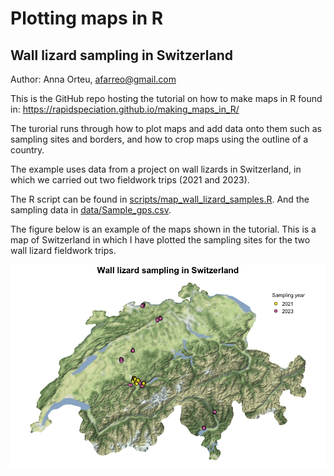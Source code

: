 # Plotting maps in R 
## Wall lizard sampling in Switzerland
Author: Anna Orteu, afarreo@gmail.com

This is the GitHub repo hosting the tutorial on how to make maps in R found in: <https://rapidspeciation.github.io/making_maps_in_R/>

The turorial runs through how to plot maps and add data onto them such as sampling sites and borders, and how to crop maps using the outline of a country.

The example uses data from a project on wall lizards in Switzerland, in which we carried out two fieldwork trips (2021 and 2023).

The R script can be found in [scripts/map_wall_lizard_samples.R](scripts/map_wall_lizard_samples.R). And the sampling data in [data/Sample_gps.csv](data/Sample_gps.csv).

The figure below is an example of the maps shown in the tutorial. This is a map of Switzerland in which I have plotted the sampling sites for the two wall lizard fieldwork trips.

![map](data/map_switzerland_lizards.png)
